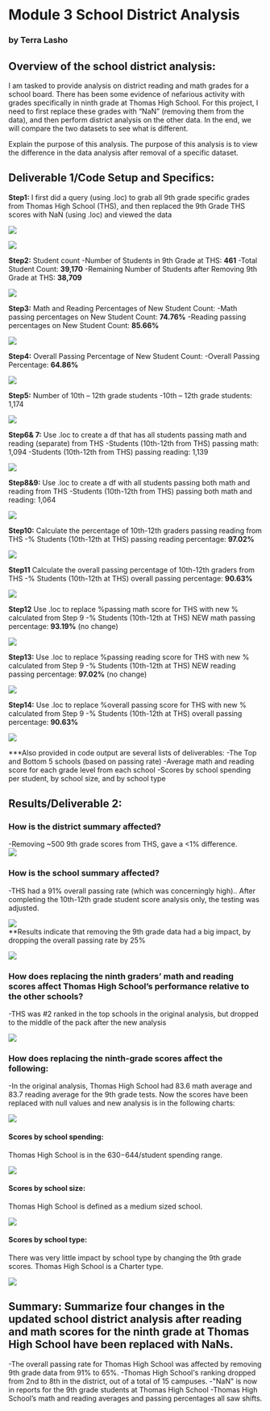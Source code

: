 # Module 3  School District Analysis
### by Terra Lasho 
## Overview of the school district analysis: 
I am tasked to provide analysis on district reading and math grades for a school board.  There has been some evidence of nefarious activity with grades specifically in ninth grade at Thomas High School.  For this project, I need to first replace these grades with “NaN” (removing them from the data), and then perform district analysis on the other data.  In the end, we will compare the two datasets to see what is different. 

Explain the purpose of this analysis.
The purpose of this analysis is to view the difference in the data analysis after removal of a specific dataset.
## Deliverable 1/Code Setup and Specifics:
**Step1:** I first did a query (using .loc) to grab all 9th grade specific grades from Thomas High School (THS), and then replaced the 9th Grade THS scores with NaN (using .loc) and viewed the data

![](https://github.com/Beetleee/School_District_Analysis/blob/main/resources/D1Step1.png)

![](https://github.com/Beetleee/School_District_Analysis/blob/main/Resources/D1Step2_3.png)

**Step2:** Student count
	-Number of Students in 9th Grade at THS:  **461**
	-Total Student Count: **39,170**
	-Remaining Number of Students after Removing 9th Grade at THS: **38,709**
	
![](https://github.com/Beetleee/School_District_Analysis/blob/main/resources/specifics_on_9thTHS.png)

**Step3:** Math and Reading Percentages of New Student Count:
	-Math passing percentages on New Student Count: **74.76%**
	-Reading passing percentages on New Student Count: **85.66%**
	
![](https://github.com/Beetleee/School_District_Analysis/blob/main/resources/percentages_on_new.png)

**Step4:** Overall Passing Percentage of New Student Count:
	-Overall Passing Percentage: **64.86%**
	
![](https://github.com/Beetleee/School_District_Analysis/blob/main/resources/overall.png)

**Step5:** Number of 10th – 12th grade students
	-10th – 12th grade students: 1,174 
	
![](https://github.com/Beetleee/School_District_Analysis/blob/main/resources/total10_12atTHS.png)

**Step6& 7:** Use .loc to create a df that has all students passing math and reading (separate) from THS
	-Students (10th-12th from THS) passing math: 1,094
	-Students (10th-12th from THS) passing reading: 1,139
	
![](https://github.com/Beetleee/School_District_Analysis/blob/main/resources/10_12atTHS_passing.png)	

**Step8&9:** Use .loc to create a df with all students passing both math and reading from THS
	-Students (10th-12th from THS) passing both math and reading: 1,064
	
![](https://github.com/Beetleee/School_District_Analysis/blob/main/resources/10_12atTHS_passingloc.png)

**Step10:** Calculate the percentage of 10th-12th graders passing reading from THS
	-% Students (10th-12th at THS) passing reading percentage: **97.02%**
	
![](https://github.com/Beetleee/School_District_Analysis/blob/main/resources/step10.png)

**Step11** Calculate the overall passing percentage of 10th-12th graders from THS
	-% Students (10th-12th at THS) overall passing percentage: **90.63%**
	
![](https://github.com/Beetleee/School_District_Analysis/blob/main/resources/step11.png)

**Step12** Use .loc to replace %passing math score for THS with new % calculated from Step 9
	-% Students (10th-12th at THS) NEW math passing percentage: **93.19%** (no change)
	
![](https://github.com/Beetleee/School_District_Analysis/blob/main/resources/step12.png)

**Step13:** Use .loc to replace %passing reading score for THS with new % calculated from Step 9
	-% Students (10th-12th at THS) NEW reading passing percentage: **97.02%** (no change)
	
![](https://github.com/Beetleee/School_District_Analysis/blob/main/resources/10_12atTHS_passing%reading.png)

**Step14:** Use .loc to replace %overall passing score for THS with new % calculated from Step 9
	-% Students (10th-12th at THS) overall passing percentage: **90.63%**
	
![](https://github.com/Beetleee/School_District_Analysis/blob/main/resources/10_12atTHS_passing%overall.png)

***Also provided in code output are several lists of deliverables:
-The Top and Bottom 5 schools (based on passing rate)
-Average math and reading score for each grade level from each school
-Scores by school spending per student, by school size, and by school type

## Results/Deliverable 2:

### How is the district summary affected?
-Removing ~500 9th grade scores from THS, gave a <1% difference.   
![](https://github.com/Beetleee/School_District_Analysis/blob/main/resources/districtsummary.png)

### How is the school summary affected?
-THS had a 91% overall passing rate (which was concerningly high)..  After completing the 10th-12th grade student score analysis only, the testing was adjusted.

![](https://github.com/Beetleee/School_District_Analysis/blob/main/resources/adjusted.png)	
**Results indicate that removing the 9th grade data had a big impact, by dropping the overall passing rate by 25%

![](https://github.com/Beetleee/School_District_Analysis/blob/main/resources/bins.png)

### How does replacing the ninth graders’ math and reading scores affect Thomas High School’s performance relative to the other schools?

-THS was #2 ranked in the top schools in the original analysis, but dropped to the middle of the pack after the new analysis 

![](https://github.com/Beetleee/School_District_Analysis/blob/main/resources/location.png)

### How does replacing the ninth-grade scores affect the following:

-In the original analysis, Thomas High School had 83.6 math average and 83.7 reading average for the 9th grade tests. Now the scores have been replaced with null values and new analysis is in the following charts:

![](https://github.com/Beetleee/School_District_Analysis/blob/main/resources/location.png)

#### Scores by school spending:

Thomas High School is in the $630-$644/student spending range. 

![](https://github.com/Beetleee/School_District_Analysis/blob/main/resources/spending.png)

#### Scores by school size:

Thomas High School is defined as a medium sized school.

![](https://github.com/Beetleee/School_District_Analysis/blob/main/resources/size.png)

#### Scores by school type:

There was very little impact by school type by changing the 9th grade scores. Thomas High School is a Charter type.

![](https://github.com/Beetleee/School_District_Analysis/blob/main/resources/final.png)

## Summary: Summarize four changes in the updated school district analysis after reading and math scores for the ninth grade at Thomas High School have been replaced with NaNs. 

-The overall passing rate for Thomas High School was affected by removing 9th grade data from 91% to 65%.
-Thomas High School's ranking dropped from 2nd to 8th in the district, out of a total of 15 campuses.
-"NaN" is now in reports for the 9th grade students at Thomas High School
-Thomas High School’s math and reading averages and passing percentages all saw shifts.
